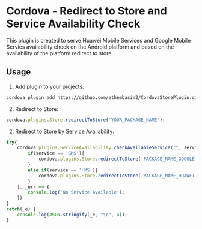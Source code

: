 # Cordova - Redirect to Store and Service Availability Check

This plugin is created to serve Huawei Mobile Services and Google Mobile Servies availability check on the Android platform and based on the availability of the platform redirect to store.


## Usage

1. Add plugin to your projects.

```sh
cordova plugin add https://github.com/ethembasim2/CordovaStorePlugin.git
```

2. Redirect to Store:

```javascript
cordova.plugins.Store.redirectToStore('YOUR_PACKAGE_NAME');
```
2. Redirect to Store by Service Availability:
```javascript
try{
    cordova.plugins.ServiceAvailability.checkAvailableService("", service => {
        if(service == 'GMS'){
            cordova.plugins.Store.redirectToStore('PACKAGE_NAME_GOOGLE');
        }
        else if(service == 'HMS'){
            cordova.plugins.Store.redirectToStore('PACKAGE_NAME_HUAWEI');
        }
    }, _err => {
        console.log('No Service Available');
    })
}
catch(_e) {
    console.log(JSON.stringify(_e, "\n", 4));
}
```